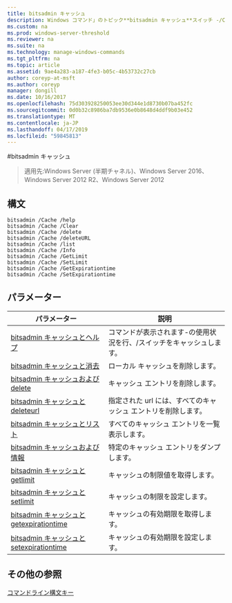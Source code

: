 ```yaml
---
title: bitsadmin キャッシュ
description: Windows コマンド」のトピック**bitsadmin キャッシュ**スイッチ -/Cache スイッチ bitsadmin の一覧が含まれています
ms.custom: na
ms.prod: windows-server-threshold
ms.reviewer: na
ms.suite: na
ms.technology: manage-windows-commands
ms.tgt_pltfrm: na
ms.topic: article
ms.assetid: 9ae4a283-a187-4fe3-b05c-4b53732c27cb
author: coreyp-at-msft
ms.author: coreyp
manager: dongill
ms.date: 10/16/2017
ms.openlocfilehash: 75d303928250053ee30d344e1d8730b07ba452fc
ms.sourcegitcommit: 0d0b32c8986ba7db9536e0b8648d4ddf9b03e452
ms.translationtype: MT
ms.contentlocale: ja-JP
ms.lasthandoff: 04/17/2019
ms.locfileid: "59845813"
---
```

#<a name="bitsadmin-cache"></a>bitsadmin キャッシュ

>適用先:Windows Server (半期チャネル)、Windows Server 2016、Windows Server 2012 R2、Windows Server 2012

## <a name="syntax"></a>構文

```
bitsadmin /Cache /help
bitsadmin /Cache /Clear
bitsadmin /Cache /delete
bitsadmin /Cache /deleteURL
bitsadmin /Cache /list
bitsadmin /Cache /Info
bitsadmin /Cache /GetLimit
bitsadmin /Cache /SetLimit
bitsadmin /Cache /GetExpirationtime
bitsadmin /Cache /SetExpirationtime
```

## <a name="parameters"></a>パラメーター

|パラメーター|説明|
|-------|--------|
|[bitsadmin キャッシュとヘルプ](bitsadmin-cache-and-help.md)|コマンドが表示されます\-の使用状況を行、\/スイッチをキャッシュします。|
|[bitsadmin キャッシュと消去](bitsadmin-cache-clear.md)|ローカル キャッシュを削除します。|
|[bitsadmin キャッシュおよび delete](bitsadmin-cache-and-delete.md)|キャッシュ エントリを削除します。|
|[bitsadmin キャッシュと deleteurl](bitsadmin-cache-and-deleteurl.md)|指定された url には、すべてのキャッシュ エントリを削除します。|
|[bitsadmin キャッシュとリスト](bitsadmin-cache-and-list.md)|すべてのキャッシュ エントリを一覧表示します。|
|[bitsadmin キャッシュおよび情報](bitsadmin-cache-and-info.md)|特定のキャッシュ エントリをダンプします。|
|[bitsadmin キャッシュと getlimit](bitsadmin-cache-and-getlimit.md)|キャッシュの制限値を取得します。|
|[bitsadmin キャッシュと setlimit](bitsadmin-cache-and-setlimit.md)|キャッシュの制限を設定します。|
|[bitsadmin キャッシュと getexpirationtime](bitsadmin-cache-and-getexpirationtime.md)|キャッシュの有効期限を取得します。|
|[bitsadmin キャッシュと setexpirationtime](bitsadmin-cache-and-setexpirationtime.md)|キャッシュの有効期限を設定します。|

## <a name="additional-references"></a>その他の参照
[コマンドライン構文キー](command-line-syntax-key.md)


